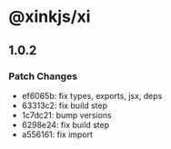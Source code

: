 # @xinkjs/xi

## 1.0.2

### Patch Changes

- ef6065b: fix types, exports, jsx, deps
- 63313c2: fix build step
- 1c7dc21: bump versions
- 6298e24: fix build step
- a556161: fix import
